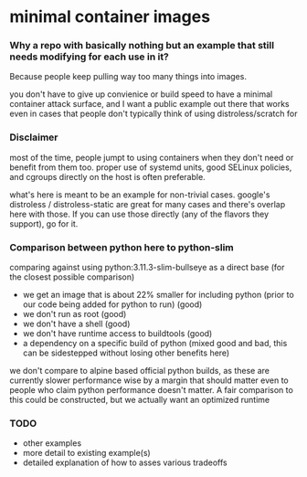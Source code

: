 # minimal container images

### Why a repo with basically nothing but an example that still needs modifying for each use in it?
 Because people keep pulling way too many things into images.

 you don't have to give up convienice or build speed to have a minimal container attack surface, and I want a public example
 out there that works even in cases that people don't typically think of using distroless/scratch for

### Disclaimer
 most of the time, people jumpt to using containers when they don't need or benefit from them too.
 proper use of systemd units, good SELinux policies, and cgroups directly on the host is often preferable.

 what's here is meant to be an example for non-trivial cases. google's distroless / distroless-static
 are great for many cases and there's overlap here with those.
 If you can use those directly (any of the flavors they support), go for it.


 ### Comparison between python here to python-slim

  comparing against using python:3.11.3-slim-bullseye as a direct base (for the closest possible comparison)
  
  - we get an image that is about 22% smaller for including python (prior to our code being added for python to run) (good)
  - we don't run as root (good)
  - we don't have a shell (good)
  - we don't have runtime access to buildtools (good)
  - a dependency on a specific build of python (mixed good and bad, this can be sidestepped without losing other benefits here)

  we don't compare to alpine based official python builds, as these are currently slower performance wise by a margin that should matter even to people who claim python performance doesn't matter. A fair comparison to this could be constructed, but we actually want an optimized runtime

### TODO

- other examples
- more detail to existing example(s)
- detailed explanation of how to asses various tradeoffs